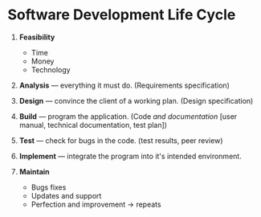 # Software Development Life Cycle

1. **Feasibility**

	* Time
	* Money
	* Technology

2. **Analysis** &mdash; everything it must do. (Requirements specification)

4. **Design** &mdash; convince the client of a working plan. (Design specification)

5. **Build** &mdash; program the application. (Code *and documentation* [user manual, technical documentation, test plan])

6. **Test** &mdash; check for bugs in the code. (test results, peer review)

7. **Implement** &mdash; integrate the program into it's intended environment.

8. **Maintain**

	* Bugs fixes
	* Updates and support
	* Perfection and improvement   ->   repeats